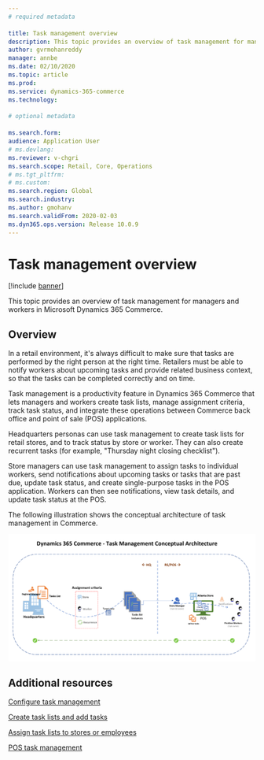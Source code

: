 ```yaml
---
# required metadata

title: Task management overview
description: This topic provides an overview of task management for managers and workers in Microsoft Dynamics 365 Commerce.
author: gvrmohanreddy
manager: annbe
ms.date: 02/10/2020
ms.topic: article
ms.prod: 
ms.service: dynamics-365-commerce
ms.technology: 

# optional metadata

ms.search.form:  
audience: Application User
# ms.devlang: 
ms.reviewer: v-chgri
ms.search.scope: Retail, Core, Operations
# ms.tgt_pltfrm: 
# ms.custom: 
ms.search.region: Global
ms.search.industry: 
ms.author: gmohanv
ms.search.validFrom: 2020-02-03
ms.dyn365.ops.version: Release 10.0.9
---
```


# Task management overview

[!include [banner](includes/banner.md)]

This topic provides an overview of task management for managers and workers in Microsoft Dynamics 365 Commerce.

## Overview

In a retail environment, it's always difficult to make sure that tasks are performed by the right person at the right time. Retailers must be able to notify workers about upcoming tasks and provide related business context, so that the tasks can be completed correctly and on time.

Task management is a productivity feature in Dynamics 365 Commerce that lets managers and workers create task lists, manage assignment criteria, track task status, and integrate these operations between Commerce back office and point of sale (POS) applications.

Headquarters personas can use task management to create task lists for retail stores, and to track status by store or worker. They can also create recurrent tasks (for example, "Thursday night closing checklist").

Store managers can use task management to assign tasks to individual workers, send notifications about upcoming tasks or tasks that are past due, update task status, and create single-purpose tasks in the POS application. Workers can then see notifications, view task details, and update task status at the POS.

The following illustration shows the conceptual architecture of task management in Commerce.

![Task management conceptual architecture](media/Tasks-management-conceptual-architecture.png)

## Additional resources

[Configure task management](task-mgmt-configure.md)

[Create task lists and add tasks](task-mgmt-create-lists.md)

[Assign task lists to stores or employees](task-mgmt-assign-lists.md)

[POS task management](task-mgmt-POS.md)
